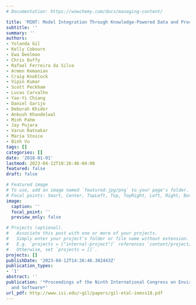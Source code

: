 ```yaml
---
# Documentation: https://wowchemy.com/docs/managing-content/

title: 'MINT: Model Integration Through Knowledge-Powered Data and Process Composition'
subtitle: ''
summary: ''
authors:
- Yolanda Gil
- Kelly Cobourn
- Ewa Deelman
- Chris Duffy
- Rafael Ferreira da Silva
- Armen Kemanian
- Craig Knoblock
- Vipin Kumar
- Scott Peckham
- Lucas Carvalho
- Yao-Yi Chiang
- Daniel Garijo
- Deborah Khider
- Ankush Khandelwal
- Minh Pahm
- Jay Pujara
- Varun Ratnakar
- Maria Stoica
- Binh Vu
tags: []
categories: []
date: '2018-01-01'
lastmod: 2023-04-12T10:26:46-04:00
featured: false
draft: false

# Featured image
# To use, add an image named `featured.jpg/png` to your page's folder.
# Focal points: Smart, Center, TopLeft, Top, TopRight, Left, Right, BottomLeft, Bottom, BottomRight.
image:
  caption: ''
  focal_point: ''
  preview_only: false

# Projects (optional).
#   Associate this post with one or more of your projects.
#   Simply enter your project's folder or file name without extension.
#   E.g. `projects = ["internal-project"]` references `content/project/deep-learning/index.md`.
#   Otherwise, set `projects = []`.
projects: []
publishDate: '2023-04-12T14:26:46.302443Z'
publication_types:
- '1'
abstract: ''
publication: '*Proceedings of the Ninth International Congress on Environmental Modeling
  and Software*'
url_pdf: http://www.isi.edu/~gil/papers/gil-etal-iemss18.pdf
---
```

